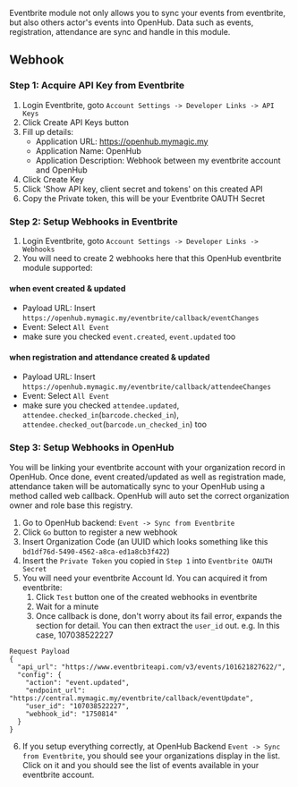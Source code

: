 Eventbrite module not only allows you to sync your events from eventbrite, but also others actor's events into OpenHub. Data such as events, registration, attendance are sync and handle in this module.

## Webhook
### Step 1: Acquire API Key from Eventbrite
1. Login Eventbrite, goto `Account Settings -> Developer Links -> API Keys`
2. Click Create API Keys button
3. Fill up details:
   * Application URL: https://openhub.mymagic.my
   * Application Name: OpenHub
   * Application Description: Webhook between my eventbrite account and OpenHub
4. Click Create Key
5. Click 'Show API key, client secret and tokens' on this created API
6. Copy the Private token, this will be your Eventbrite OAUTH Secret

### Step 2: Setup Webhooks in Eventbrite
1. Login Eventbrite, goto `Account Settings -> Developer Links -> Webhooks`
2. You will need to create 2 webhooks here that this OpenHub eventbrite module supported:

#### when event created & updated
* Payload URL: Insert `https://openhub.mymagic.my/eventbrite/callback/eventChanges`
* Event: Select `All Event`
* make sure you checked `event.created`, `event.updated` too

#### when registration and attendance created & updated
* Payload URL: Insert `https://openhub.mymagic.my/eventbrite/callback/attendeeChanges`
* Event: Select `All Event`
* make sure you checked `attendee.updated`, `attendee.checked_in`(`barcode.checked_in`), `attendee.checked_out`(`barcode.un_checked_in`) too

### Step 3: Setup Webhooks in OpenHub
You will be linking your eventbrite account with your organization record in OpenHub. Once done, event created/updated as well as registration made, attendance taken will be automatically sync to your OpenHub using a method called web callback. OpenHub will auto set the correct organization owner and role base this registry.

1. Go to OpenHub backend: `Event -> Sync from Eventbrite`
2. Click `Go` button to register a new webhook
3. Insert Organization Code (an UUID which looks something like this `bd1df76d-5490-4562-a8ca-ed1a8cb3f422`)
4. Insert the `Private Token` you copied in `Step 1` into `Eventbrite OAUTH Secret`
5. You will need your eventbrite Account Id. You can acquired it from eventbrite: 
   1. Click `Test` button one of the created webhooks in eventbrite
   2. Wait for a minute
   3. Once callback is done, don't worry about its fail error, expands the section for detail. You can then extract the `user_id` out. e.g. In this case, 107038522227
```
Request Payload
{
  "api_url": "https://www.eventbriteapi.com/v3/events/101621827622/",
  "config": {
    "action": "event.updated",
    "endpoint_url": "https://central.mymagic.my/eventbrite/callback/eventUpdate",
    "user_id": "107038522227",
    "webhook_id": "1750814"
  }
} 
```
6. If you setup everything correctly, at OpenHub Backend `Event -> Sync from Eventbrite`, you should see your organizations display in the list. Click on it and you should see the list of events available in your eventbrite account.
